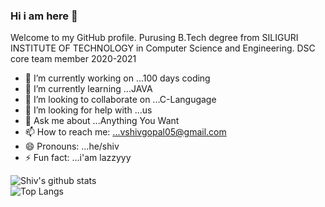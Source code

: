 ### Hi i am here  👋

Welcome to my GitHub profile.
Purusing B.Tech degree from SILIGURI INSTITUTE OF TECHNOLOGY in Computer Science and Engineering.
DSC core team member 2020-2021


- 🔭 I’m currently working on ...100 days coding
- 🌱 I’m currently learning ...JAVA
- 👯 I’m looking to collaborate on ...C-Langugage
- 🤔 I’m looking for help with ...us
- 💬 Ask me about ...Anything You Want
- 📫 How to reach me: ...vshivgopal05@gmail.com
- 😄 Pronouns: ...he/shiv
- ⚡ Fun fact: ...i'am lazzyyy





![Shiv's github stats](https://github-readme-stats.vercel.app/api?username=shivgopal07&show_icons=true&theme=tokyonight)  
![Top Langs](https://github-readme-stats.vercel.app/api/top-langs/?username=shivgopal07&layout=compact&theme=tokyonight)  
